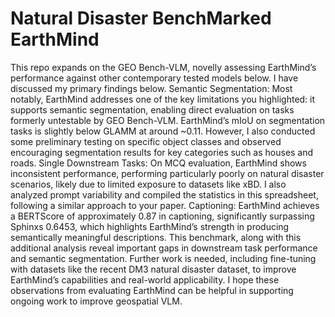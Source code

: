 # Natural Disaster BenchMarked EarthMind

This repo expands on the GEO Bench-VLM, novelly assessing EarthMind’s performance
against other contemporary tested models below. I have discussed my primary findings below.
Semantic Segmentation: Most notably, EarthMind addresses one of the key limitations you
highlighted: it supports semantic segmentation, enabling direct evaluation on tasks formerly
untestable by GEO Bench-VLM. EarthMind’s mIoU on segmentation tasks is slightly below
GLAMM at around ~0.11. However, I also conducted some preliminary testing on specific
object classes and observed encouraging segmentation results for key categories such as houses
and roads.
Single Downstream Tasks: On MCQ evaluation, EarthMind shows inconsistent performance,
performing particularly poorly on natural disaster scenarios, likely due to limited exposure to
datasets like xBD. I also analyzed prompt variability and compiled the statistics in this
spreadsheet, following a similar approach to your paper.
Captioning: EarthMind achieves a BERTScore of approximately 0.87 in captioning, significantly
surpassing Sphinxs 0.6453, which highlights EarthMind’s strength in producing semantically
meaningful descriptions.
This benchmark, along with this additional analysis reveal important gaps in downstream task
performance and semantic segmentation. Further work is needed, including fine-tuning with
datasets like the recent DM3 natural disaster dataset, to improve EarthMind’s capabilities and
real-world applicability. I hope these observations from evaluating EarthMind can be helpful in
supporting ongoing work to improve geospatial VLM.
